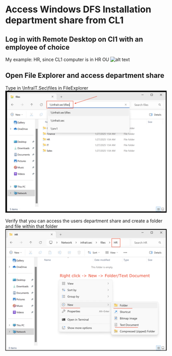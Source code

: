 # Access Windows DFS Installation department share from CL1

## Log in with Remote Desktop on Cl1 with an employee of choice 
My example: HR, since CL1 computer is in HR OU
![alt text](RDP-HR.png)

## Open File Explorer and access department share
Type in \\InfraIT.Sec\files in FileExplorer
![alt text](ShareInFileExplorer.png)

Verify that you can access the users department share and create a folder and file within that folder
![alt text](CreateFolderInHR.png)
